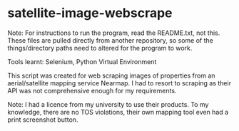 # satellite-image-webscrape

Note: For instructions to run the program, read the README.txt, not this. These files are pulled directly from another repository, so some of the things/directory paths need to altered for the program to work.

Tools learnt: Selenium, Python Virtual Environment

This script was created for web scraping images of properties from an aerial/satellite mapping service Nearmap. I had to resort to scraping as their API was not comprehensive enough for my requirements.

Note: I had a licence from my university to use their products. To my knowledge, there are no TOS violations, their own mapping tool even had a print screenshot button.
